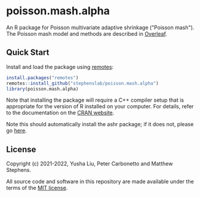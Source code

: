 # poisson.mash.alpha

An R package for Poisson multivariate adaptive shrinkage ("Poisson
mash"). The Poisson mash model and methods are described in
[Overleaf][overleaf].

## Quick Start

Install and load the package using [remotes][remotes]:

```R
install.packages("remotes")
remotes::install_github("stephenslab/poisson.mash.alpha")
library(poisson.mash.alpha)
```

Note that installing the package will require a C++ compiler setup
that is appropriate for the version of R installed on your
computer. For details, refer to the documentation on the
[CRAN website][cran].

Note this should automatically install the ashr package; if it does
not, please go [here][ashr].

## License

Copyright (c) 2021-2022, Yusha Liu, Peter Carbonetto and Matthew
Stephens.

All source code and software in this repository are made available
under the terms of the [MIT license][mit-license].

[mit-license]: https://opensource.org/licenses/mit-license.html
[remotes]: https://github.com/r-lib/remotes
[overleaf]: https://www.overleaf.com/read/pqzccwzpqpvs
[ashr]: https://github.com/stephens999/ashr
[cran]: https://cran.r-project.org
